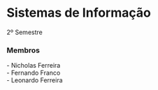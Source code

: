 # Sistemas de Informação
2º Semestre

<h3> Membros </h3>
- Nicholas Ferreira <br>
- Fernando Franco <br>
- Leonardo Ferreira <br>
